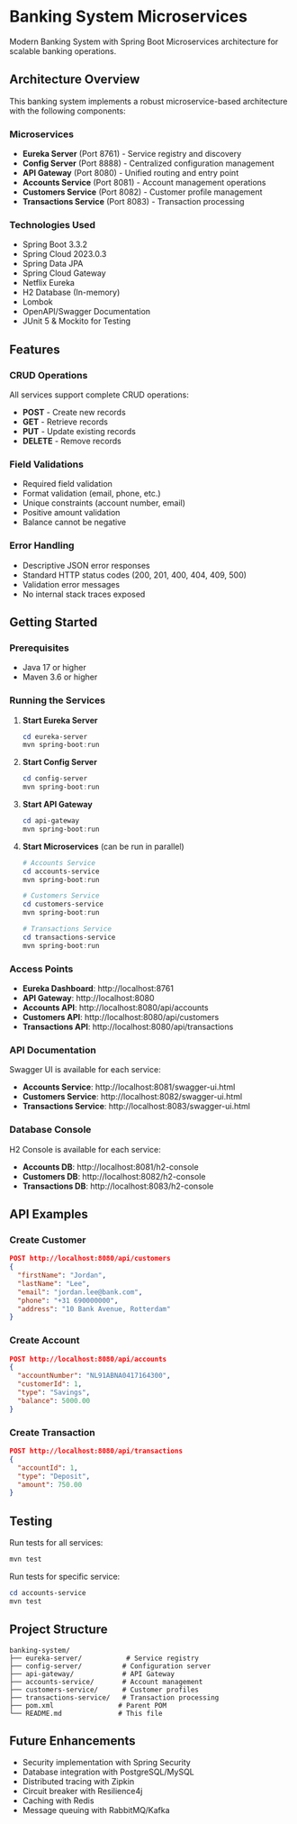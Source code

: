 # Banking System Microservices

Modern Banking System with Spring Boot Microservices architecture for scalable banking operations.

## Architecture Overview

This banking system implements a robust microservice-based architecture with the following components:

### Microservices
- **Eureka Server** (Port 8761) - Service registry and discovery
- **Config Server** (Port 8888) - Centralized configuration management
- **API Gateway** (Port 8080) - Unified routing and entry point
- **Accounts Service** (Port 8081) - Account management operations
- **Customers Service** (Port 8082) - Customer profile management
- **Transactions Service** (Port 8083) - Transaction processing

### Technologies Used
- Spring Boot 3.3.2
- Spring Cloud 2023.0.3
- Spring Data JPA
- Spring Cloud Gateway
- Netflix Eureka
- H2 Database (In-memory)
- Lombok
- OpenAPI/Swagger Documentation
- JUnit 5 & Mockito for Testing

## Features

### CRUD Operations
All services support complete CRUD operations:
- **POST** - Create new records
- **GET** - Retrieve records
- **PUT** - Update existing records
- **DELETE** - Remove records

### Field Validations
- Required field validation
- Format validation (email, phone, etc.)
- Unique constraints (account number, email)
- Positive amount validation
- Balance cannot be negative

### Error Handling
- Descriptive JSON error responses
- Standard HTTP status codes (200, 201, 400, 404, 409, 500)
- Validation error messages
- No internal stack traces exposed

## Getting Started

### Prerequisites
- Java 17 or higher
- Maven 3.6 or higher

### Running the Services

1. **Start Eureka Server**
   ```powershell
   cd eureka-server
   mvn spring-boot:run
   ```

2. **Start Config Server**
   ```powershell
   cd config-server
   mvn spring-boot:run
   ```

3. **Start API Gateway**
   ```powershell
   cd api-gateway
   mvn spring-boot:run
   ```

4. **Start Microservices** (can be run in parallel)
   ```powershell
   # Accounts Service
   cd accounts-service
   mvn spring-boot:run
   
   # Customers Service
   cd customers-service
   mvn spring-boot:run
   
   # Transactions Service
   cd transactions-service
   mvn spring-boot:run
   ```

### Access Points

- **Eureka Dashboard**: http://localhost:8761
- **API Gateway**: http://localhost:8080
- **Accounts API**: http://localhost:8080/api/accounts
- **Customers API**: http://localhost:8080/api/customers
- **Transactions API**: http://localhost:8080/api/transactions

### API Documentation

Swagger UI is available for each service:
- **Accounts Service**: http://localhost:8081/swagger-ui.html
- **Customers Service**: http://localhost:8082/swagger-ui.html
- **Transactions Service**: http://localhost:8083/swagger-ui.html

### Database Console

H2 Console is available for each service:
- **Accounts DB**: http://localhost:8081/h2-console
- **Customers DB**: http://localhost:8082/h2-console
- **Transactions DB**: http://localhost:8083/h2-console

## API Examples

### Create Customer
```json
POST http://localhost:8080/api/customers
{
  "firstName": "Jordan",
  "lastName": "Lee",
  "email": "jordan.lee@bank.com",
  "phone": "+31 690000000",
  "address": "10 Bank Avenue, Rotterdam"
}
```

### Create Account
```json
POST http://localhost:8080/api/accounts
{
  "accountNumber": "NL91ABNA0417164300",
  "customerId": 1,
  "type": "Savings",
  "balance": 5000.00
}
```

### Create Transaction
```json
POST http://localhost:8080/api/transactions
{
  "accountId": 1,
  "type": "Deposit",
  "amount": 750.00
}
```

## Testing

Run tests for all services:
```powershell
mvn test
```

Run tests for specific service:
```powershell
cd accounts-service
mvn test
```

## Project Structure

```
banking-system/
├── eureka-server/           # Service registry
├── config-server/          # Configuration server
├── api-gateway/            # API Gateway
├── accounts-service/       # Account management
├── customers-service/      # Customer profiles
├── transactions-service/   # Transaction processing
├── pom.xml                # Parent POM
└── README.md              # This file
```

## Future Enhancements

- Security implementation with Spring Security
- Database integration with PostgreSQL/MySQL
- Distributed tracing with Zipkin
- Circuit breaker with Resilience4j
- Caching with Redis
- Message queuing with RabbitMQ/Kafka
